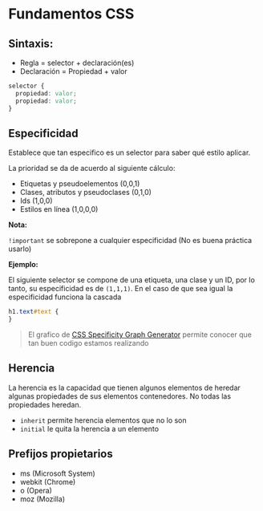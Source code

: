 # Fundamentos CSS

## Sintaxis:

- Regla = selector + declaración(es)
- Declaración = Propiedad + valor

```css
selector {
  propiedad: valor;
  propiedad: valor;
}
```

## Especificidad

Establece que tan especifico es un selector para saber qué estilo aplicar.

La prioridad se da de acuerdo al siguiente cálculo:

- Etiquetas y pseudoelementos (0,0,1)
- Clases, atributos y pseudoclases (0,1,0)
- Ids (1,0,0)
- Estilos en línea (1,0,0,0)

**Nota:**

`!important` se sobrepone a cualquier especificidad (No es buena práctica usarlo)

**Ejemplo:**

El siguiente selector se compone de una etiqueta, una clase y un ID, por lo tanto, su especificidad es de `(1,1,1)`. En el caso de que sea igual la especificidad funciona la cascada

```css
h1.text#text {
}
```

> El grafico de [CSS Specificity Graph Generator][specificity] permite conocer que tan buen codigo estamos realizando

## Herencia

La herencia es la capacidad que tienen algunos elementos de heredar algunas propiedades de sus elementos contenedores. No todas las propiedades heredan.

- `inherit` permite herencia elementos que no lo son
- `initial` le quita la herencia a un elemento

## Prefijos propietarios

- ms (Microsoft System)
- webkit (Chrome)
- o (Opera)
- moz (Mozilla)

<!-- Markdown links -->

[specificity]: https://jonassebastianohlsson.com/specificity-graph/
